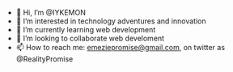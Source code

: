 - 👋 Hi, I’m @IYKEMON
- 👀 I’m interested in technology adventures and innovation
- 🌱 I’m currently learning web development
- 💞️ I’m looking to collaborate web develoment
- 📫 How to reach me: emeziepromise@gmail.com, on twitter as @RealityPromise

<!---
IYKEMON/IYKEMON is a ✨ special ✨ repository because its `README.md` (this file) appears on your GitHub profile.
You can click the Preview link to take a look at your changes.
--->
